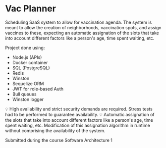 # Vac Planner

Scheduling SaaS system to allow for vaccination agenda. The system is meant to allow the creation of neighborhoods, vaccination spots, and assign vaccines to these, expecting an automatic assignation of the slots that take into account different factors like a person's age, time spent waiting, etc. 

Project done using:

- Node.js (APIs)
- Docker container
- SQL (PostgreSQL)
- Redis
- Winston
- Sequelize ORM
- JWT for role-based Auth
- Bull queues
- Winston logger

💡 High availability and strict security demands are required. Stress tests had to be performed to guarantee availability.
💡 Automatic assignation of the slots that take into account different factors like a person's age, time spent waiting, etc. Modification of this assignation algorithm in runtime without comprising the availability of the system.

Submitted during the course Software Architecture 1

